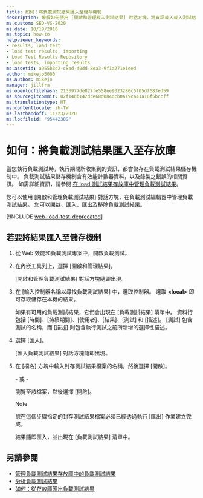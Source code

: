 ```yaml
---
title: 如何：將負載測試結果匯入至儲存機制
description: 瞭解如何使用 [開啟和管理載入測試結果] 對話方塊，將資訊載入載入測試結果存放庫。
ms.custom: SEO-VS-2020
ms.date: 10/19/2016
ms.topic: how-to
helpviewer_keywords:
- results, load test
- load test results, importing
- Load Test Results Repository
- load tests, importing results
ms.assetid: a955b3d2-c8ad-40dd-8ea3-9f1a271e1eed
author: mikejo5000
ms.author: mikejo
manager: jillfra
ms.openlocfilehash: 2133977de827fe558ee9323280c5f05df683ed59
ms.sourcegitcommit: 02f14db142dce68d084dcb0a19ca41a16f5bccff
ms.translationtype: MT
ms.contentlocale: zh-TW
ms.lasthandoff: 11/23/2020
ms.locfileid: "95442309"
---
```

# <a name="how-to-import-load-test-results-into-a-repository"></a>如何：將負載測試結果匯入至存放庫

當您執行負載測試時，執行期間所收集到的資訊，都會儲存在負載測試結果儲存機制中。 負載測試結果儲存機制含有效能計數器資料，以及錄製之錯誤的相關資訊。 如需詳細資訊，請參閱 [在 load 測試結果存放庫中管理負載測試結果](../test/manage-load-test-results-in-the-load-test-results-repository.md)。

您可以使用 [開啟和管理負載測試結果] 對話方塊，在負載測試編輯器中管理負載測試結果。 您可以開啟、匯入、匯出及移除負載測試結果。

[!INCLUDE [web-load-test-deprecated](includes/web-load-test-deprecated.md)]

## <a name="to-import-results-into-a-repository"></a>若要將結果匯入至儲存機制

1. 從 Web 效能和負載測試專案中，開啟負載測試。

2. 在內嵌工具列上，選擇 [開啟和管理結果]。

     [開啟和管理負載測試結果] 對話方塊隨即出現。

3. 在 [輸入控制器名稱以尋找負載測試結果] 中，選取控制器。 選取 **\<local>** 即可存取儲存在本機的結果。

     如果有可用的負載測試結果，它們會出現在 [負載測試結果] 清單中。 資料行包括 [時間]、[持續期間]、[使用者]、[結果]、[測試] 和 [描述]。 [測試] 包含測試的名稱，而 [描述] 則包含執行測試之前所新增的選擇性描述。

4. 選擇 [匯入]。

     [匯入負載測試結果] 對話方塊隨即出現。

5. 在 [檔名] 方塊中輸入封存測試結果檔案的名稱，然後選擇 [開啟]。

     \- 或 -

     瀏覽至該檔案，然後選擇 [開啟]。

    > [!NOTE]
    > 您在這個步驟指定的封存測試結果檔案必須已經透過執行 [匯出] 作業建立完成。

     結果隨即匯入，並出現在 [負載測試結果] 清單中。

## <a name="see-also"></a>另請參閱

- [管理負載測試結果存放庫中的負載測試結果](../test/manage-load-test-results-in-the-load-test-results-repository.md)
- [分析負載測試結果](../test/analyze-load-test-results-using-the-load-test-analyzer.md)
- [如何：從存放庫匯出負載測試結果](../test/how-to-export-load-test-results-from-a-repository.md)
